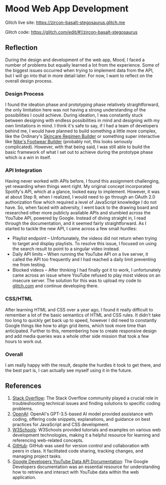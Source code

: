 # Mood Web App Development

Glitch live site: https://zircon-basalt-stegosaurus.glitch.me

Glitch code: https://glitch.com/edit/#!/zircon-basalt-stegosaurus

## Reflection
During the design and development of the web app, Mood, I faced a number of problems but equally learned a lot from the experience. Some of the biggest issues occurred when trying to implement data from the API, but I will go into that in more detail later. For now, I want to reflect on the overall design process.

### Design Process
I found the ideation phase and prototyping phase relatively straightforward, the only limitation here was not having a strong understanding of the possibilities I could achieve. During ideation, I was constantly stuck between designing with endless possibilities in mind and designing with my own limitations in mind. I think it's safe to say, if I had a team of developers behind me, I would have planned to build something a little more complex, like the Ordinary's [Skincare Regimen Builder](https://theordinary.com/en-au/skincare-guides/regimen-guide.html) or something super interactive like [Nike's Footwear Builder](https://www.nike.com/au/react) (probably not, this looks seriously complicated). However, with that being said, I was still able to build the basic framework of what I set out to achieve during the prototype phase which is a win in itself.
### API Integration
Having never worked with APIs before, I found this assignment challenging, yet rewarding when things went right. My original concept incorporated Spotify's API, which at a glance, looked easy to implement. However, it was at about Step 9, when I realized, I would need to go through an OAuth 2.0 authorization flow which required a level of JavaScript knowledge I do not have. So, when faced with adversity, I went back to the drawing board and researched other more publicly available APIs and stumbled across the YouTube API, powered by Google. Instead of diving straight in, I read through the documentation, and it seemed fairly straightforward. As I started to tackle the new API, I came across a few small hurdles:
- Playlist endpoint – Unfortunately, the videos did not return when trying to target and display playlists. To resolve this issue, I focused on using the search result to point to a singular video instead.
- Daily API limits – When running the YouTube API on a live server, it called the API too frequently and I had reached a daily limit preventing me from testing.
- Blocked videos – After thinking I had finally got it to work, I unfortunately came across an issue where YouTube refused to play most videos on an insecure server. The solution for this was to upload my code to [glitch.com](https://glitch.com/) and continue developing there.

### CSS/HTML
After learning HTML and CSS over a year ago, I found it really difficult to remember a lot of the basic semantics of HTML and CSS rules. It didn't take too long to quickly get back up to speed, however I did need to constantly Google things like how to align grid items, which took more time than anticipated. Further to this, remembering how to create responsive design and add media queries was a whole other side mission that took a few hours to work out.

### Overall
I am really happy with the result, despite the hurdles it took to get there, and the best part is, I can actually see myself using it in the future.

## References
1. [Stack Overflow](https://stackoverflow.com/): The Stack Overflow community played a crucial role in troubleshooting technical issues and finding solutions to specific coding problems.
2. [OpenAI](https://openai.com/): OpenAI's GPT-3.5-based AI model provided assistance with coding, offering code snippets, explanations, and guidance on best practices for JavaScript and CSS development.
3. [W3Schools](https://www.w3schools.com/): W3Schools provided tutorials and examples on various web development technologies, making it a helpful resource for learning and referencing web-related concepts.
4. [GitHub](https://github.com/): GitHub was used for version control and collaboration with peers in class. It facilitated code sharing, tracking changes, and managing project tasks.
5. [Google Developers YouTube Data API Documentation](https://developers.google.com/youtube/v3/docs): The Google Developers documentation was an essential resource for understanding how to retrieve and interact with YouTube data within the web application.
